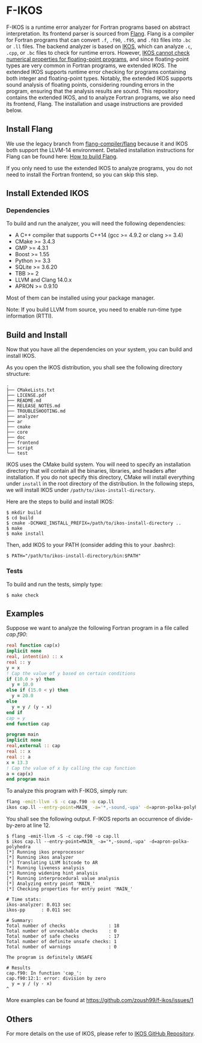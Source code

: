# F-IKOS

F-IKOS is a runtime error analyzer for Fortran programs based on abstract interpretation. Its frontend parser is sourced from [Flang](https://github.com/flang-compiler/flang). Flang is a compiler for Fortran programs that can convert `.f`, `.f90`, `.f95`, and `.f03` files into `.bc` or `.ll` files. The backend analyzer is based on [IKOS](https://github.com/NASA-SW-VnV/ikos), which can analyze `.c`, `.cpp`, or `.bc` files to check for runtime errors. However, [IKOS cannot check numerical properties for floating-point programs](https://github.com/NASA-SW-VnV/ikos/issues/210), and since floating-point types are very common in Fortran programs, we extended IKOS. The extended IKOS supports runtime error checking for programs containing both integer and floating-point types. Notably, the extended IKOS supports sound analysis of floating points, considering rounding errors in the program, ensuring that the analysis results are sound. This repository contains the extended IKOS, and to analyze Fortran programs, we also need its frontend, Flang. The installation and usage instructions are provided below.

## Install Flang

We use the legacy branch from [flang-compiler/flang](https://github.com/flang-compiler/flang) because it and IKOS both support the LLVM-14 environment. Detailed installation instructions for Flang can be found here: [How to build Flang](https://github.com/zoush99/f-ikos/wiki/How-to-build-Flang).

If you only need to use the extended IKOS to analyze programs, you do not need to install the Fortran frontend, so you can skip this step.

## Install Extended IKOS

### Dependencies

To build and run the analyzer, you will need the following dependencies:

* A C++ compiler that supports C++14 (gcc >= 4.9.2 or clang >= 3.4)
* CMake >= 3.4.3
* GMP >= 4.3.1
* Boost >= 1.55
* Python >= 3.3
* SQLite >= 3.6.20
* TBB >= 2
* LLVM and Clang 14.0.x
* APRON >= 0.9.10

Most of them can be installed using your package manager.

Note: If you build LLVM from source, you need to enable run-time type information (RTTI).

## Build and Install

Now that you have all the dependencies on your system, you can build and install IKOS.

As you open the IKOS distribution, you shall see the following directory structure:

```
.
├── CMakeLists.txt
├── LICENSE.pdf
├── README.md
├── RELEASE_NOTES.md
├── TROUBLESHOOTING.md
├── analyzer
├── ar
├── cmake
├── core
├── doc
├── frontend
├── script
└── test
```

IKOS uses the CMake build system. You will need to specify an installation directory that will contain all the binaries, libraries, and headers after installation. If you do not specify this directory, CMake will install everything under `install` in the root directory of the distribution. In the following steps, we will install IKOS under `/path/to/ikos-install-directory`.

Here are the steps to build and install IKOS:

```
$ mkdir build
$ cd build
$ cmake -DCMAKE_INSTALL_PREFIX=/path/to/ikos-install-directory ..
$ make
$ make install
```

Then, add IKOS to your PATH (consider adding this to your .bashrc):

```
$ PATH="/path/to/ikos-install-directory/bin:$PATH"
```

### Tests

To build and run the tests, simply type:

```
$ make check
```

## Examples

Suppose we want to analyze the following Fortran program in a file called *cap.f90*:

```fortran
real function cap(x)
implicit none
real, intent(in) :: x
real :: y
y = x
! Cap the value of y based on certain conditions
if (10.0 > y) then
  y = 10.0
else if (15.0 < y) then
  y = 20.0
else
  y = y / (y - x)
end if
cap = y
end function cap

program main
implicit none
real,external :: cap
real :: x
real :: a
x = 13.3
! Cap the value of x by calling the cap function
a = cap(x)
end program main
```

To analyze this program with F-IKOS, simply run:

```sh
flang -emit-llvm -S -c cap.f90 -o cap.ll
ikos cap.ll --entry-point=MAIN_ -a='*,-sound,-upa' -d=apron-polka-polyhedra
```

You shall see the following output. F-IKOS reports an occurrence of divide-by-zero at line 12.

```
$ flang -emit-llvm -S -c cap.f90 -o cap.ll
$ ikos cap.ll --entry-point=MAIN_ -a='*,-sound,-upa' -d=apron-polka-polyhedra
[*] Running ikos preprocessor
[*] Running ikos analyzer
[*] Translating LLVM bitcode to AR
[*] Running liveness analysis
[*] Running widening hint analysis
[*] Running interprocedural value analysis
[*] Analyzing entry point 'MAIN_'
[*] Checking properties for entry point 'MAIN_'

# Time stats:
ikos-analyzer: 0.013 sec
ikos-pp      : 0.011 sec

# Summary:
Total number of checks                : 18
Total number of unreachable checks    : 0
Total number of safe checks           : 17
Total number of definite unsafe checks: 1
Total number of warnings              : 0

The program is definitely UNSAFE

# Results
cap.f90: In function 'cap_':
cap.f90:12:1: error: division by zero
  y = y / (y - x)
^
```
More examples can be found at https://github.com/zoush99/f-ikos/issues/1

## Others

For more details on the use of IKOS, please refer to [IKOS GitHub Repository](https://github.com/NASA-SW-VnV/ikos).
